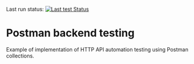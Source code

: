 Last run status: [![Last test Status](https://travis-ci.com/bestchanges/BDD-python-behave-example.svg?branch=master)](https://travis-ci.com/bestchanges/postman-backend-testing)

# Postman backend testing 
Example of implementation of HTTP API automation testing using Postman collections.

